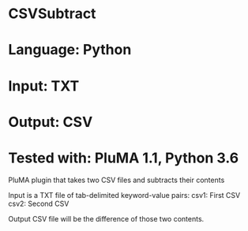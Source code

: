 # CSVSubtract
# Language: Python
# Input: TXT
# Output: CSV
# Tested with: PluMA 1.1, Python 3.6

PluMA plugin that takes two CSV files and subtracts their contents

Input is a TXT file of tab-delimited keyword-value pairs: 
csv1: First CSV
csv2: Second CSV

Output CSV file will be the difference of those two contents.
